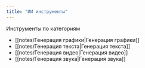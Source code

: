 ```yaml
---
title: "ИИ инструменты"
---
```



Инструменты по категориям

- [[notes/Генерация графики|Генерация графики]]
- [[notes/Генерация текста|Генерация текста]]
- [[notes/Генерация видео|Генерация видео]]
- [[notes/Генерация звука|Генерация звука]]

